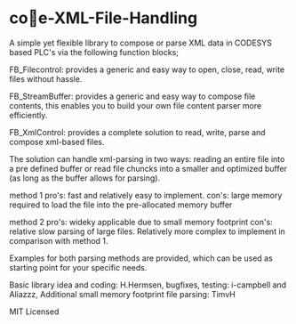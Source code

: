 # co📁e-XML-File-Handling
A simple yet flexible library to compose or parse XML data in CODESYS based PLC's via the following function blocks;

FB_Filecontrol: provides a generic and easy way to open, close, read, write files without hassle.


FB_StreamBuffer: provides a generic and easy way to compose file contents, this enables you to build your own file content parser more efficiently.


FB_XmlControl: provides a complete solution to read, write, parse and compose xml-based files. 

The solution can handle xml-parsing in two ways: reading an entire file into a pre defined buffer or read file chuncks into a smaller and optimized buffer (as long as the buffer allows for parsing). 

method 1 pro's: fast and relatively easy to implement. con's: large memory required to load the file into the pre-allocated memory buffer

method 2 pro's: wideky applicable due to small memory footprint con's: relative slow parsing of large files. Relatively more complex to implement in comparison with method 1. 

Examples for both parsing methods are provided, which can be used as starting point for your specific needs.

Basic library idea and coding: H.Hermsen, 
bugfixes, testing: i-campbell and Aliazzz,
Additional small memory footprint file parsing: TimvH


MIT Licensed
